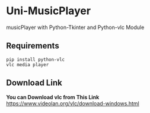 # Uni-MusicPlayer
musicPlayer with Python-Tkinter and Python-vlc Module

## Requirements
```
pip install python-vlc
vlc media player
```
## Download Link
**You can Download vlc from This Link**
https://www.videolan.org/vlc/download-windows.html
